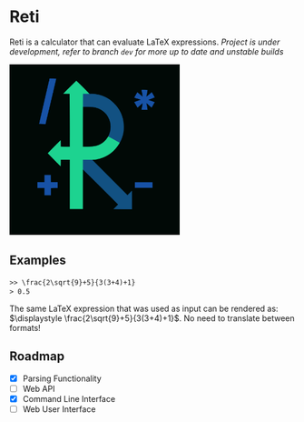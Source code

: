 # Reti

Reti is a calculator that can evaluate LaTeX expressions.
*Project is under development, refer to branch `dev` for more up to date and unstable builds*

<img src="./dark_icon.svg" width="300" />

## Examples
```
>> \frac{2\sqrt{9}+5}{3(3+4)+1}
> 0.5
```

The same LaTeX expression that was used as input can be rendered as: $`\displaystyle \frac{2\sqrt{9}+5}{3(3+4)+1}`$. No need to translate between formats!

## Roadmap

- [x] Parsing Functionality
- [ ] Web API
- [x] Command Line Interface
- [ ] Web User Interface
